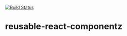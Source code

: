 [![Build Status](https://travis-ci.com/DavidPark2/reusable-react-componentz.svg?token=FvRjs9sfcctwMRxuUo6d&branch=master)](https://travis-ci.com/DavidPark2/reusable-react-componentz)

# reusable-react-componentz
